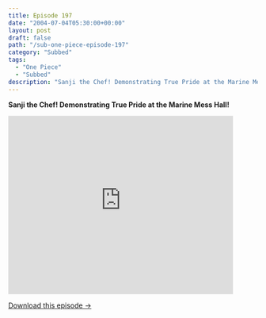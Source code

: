 ```yaml
---
title: Episode 197
date: "2004-07-04T05:30:00+00:00"
layout: post
draft: false
path: "/sub-one-piece-episode-197"
category: "Subbed"
tags:
  - "One Piece"
  - "Subbed"
description: "Sanji the Chef! Demonstrating True Pride at the Marine Mess Hall!"
---
```


**Sanji the Chef! Demonstrating True Pride at the Marine Mess Hall!**

<iframe width="640" height="360" src="https://www.rapidvideo.com/e/FXQGLPG2WN" frameborder="0" marginwidth=0 marginheight=0 scrolling=no allowfullscreen style="max-width:90%;"></iframe>

<a href="http://ouo.io/qs/eCodkFEQ?s=https://www.rapidvideo.com/d/FXQGLPG2WN" class="styled_a">Download this episode →</a>

